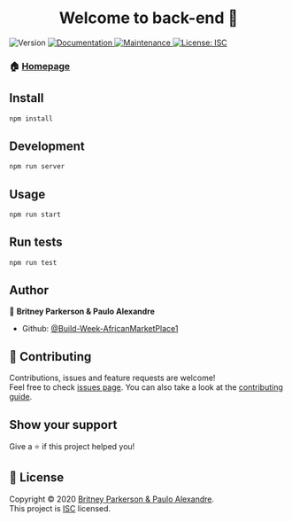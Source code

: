 <h1 align="center">Welcome to back-end 👋</h1>
<p>
  <img alt="Version" src="https://img.shields.io/badge/version-1.0.0-blue.svg?cacheSeconds=2592000" />
  <a href="https://github.com/Build-Week-AfricanMarketPlace1/back-end#readme" target="_blank">
    <img alt="Documentation" src="https://img.shields.io/badge/documentation-yes-brightgreen.svg" />
  </a>
  <a href="https://github.com/Build-Week-AfricanMarketPlace1/back-end/graphs/commit-activity" target="_blank">
    <img alt="Maintenance" src="https://img.shields.io/badge/Maintained%3F-yes-green.svg" />
  </a>
  <a href="https://github.com/Build-Week-AfricanMarketPlace1/back-end/blob/master/LICENSE" target="_blank">
    <img alt="License: ISC" src="https://img.shields.io/github/license/Build-Week-AfricanMarketPlace1/back-end" />
  </a>
</p>

### 🏠 [Homepage](https://github.com/Build-Week-AfricanMarketPlace1/back-end#readme)

## Install

```sh
npm install
```

## Development

```sh
npm run server
```

## Usage

```sh
npm run start
```

## Run tests

```sh
npm run test
```

## Author

👤 **Britney Parkerson & Paulo Alexandre**

* Github: [@Build-Week-AfricanMarketPlace1](https://github.com/Build-Week-AfricanMarketPlace1)

## 🤝 Contributing

Contributions, issues and feature requests are welcome!<br />Feel free to check [issues page](https://github.com/Build-Week-AfricanMarketPlace1/back-end/issues). You can also take a look at the [contributing guide](https://github.com/Build-Week-AfricanMarketPlace1/back-end/blob/master/CONTRIBUTING.md).

## Show your support

Give a ⭐️ if this project helped you!

## 📝 License

Copyright © 2020 [Britney Parkerson & Paulo Alexandre](https://github.com/Build-Week-AfricanMarketPlace1).<br />
This project is [ISC](https://github.com/Build-Week-AfricanMarketPlace1/back-end/blob/master/LICENSE) licensed.